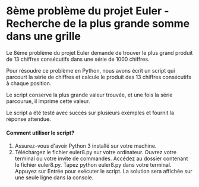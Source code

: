 # 8ème problème du projet Euler - Recherche de la plus grande somme dans une grille

Le 8ème problème du projet Euler demande de trouver le plus grand produit de 13 chiffres consécutifs dans une série de 1000 chiffres.

Pour résoudre ce problème en Python, nous avons écrit un script qui parcourt la série de chiffres et calcule le produit des 13 chiffres consécutifs à chaque position. 

Le script conserve la plus grande valeur trouvée, et une fois la série parcourue, il imprime cette valeur.

Le script a été testé avec succès sur plusieurs exemples et fournit la réponse attendue.

#### Comment utiliser le script? 

1. Assurez-vous d'avoir Python 3 installé sur votre machine.
2. Téléchargez le fichier euler8.py sur votre ordinateur.
Ouvrez votre terminal ou votre invite de commandes.
Accédez au dossier contenant le fichier euler8.py.
Tapez python euler8.py dans votre terminal.
Appuyez sur Entrée pour exécuter le script.
La solution sera affichée sur une seule ligne dans la console.
